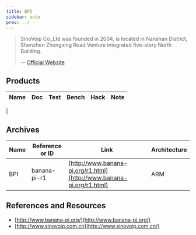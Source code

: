 ```yaml
---
title: BPI
sidebar: auto
prev: ../
---
```


> SinoVoip Co.,Ltd was founded in 2004, is located in Nanshan
> District, Shenzhen Zhongxing Road Venture integrated five-story
> North Building.
>
> -- [Official Website](http://www.sinovoip.com.cn/egsjj.asp?id=8)

## Products

| Name                      | Doc | Test | Bench | Hack | Note |
|---------------------------|-----|------|-------|------|------|
|

## Archives

|Name|Reference or ID|Link|Architecture|
|----|---------------|----|------------|
|BPI|banana-pi-r1|[http://www.banana-pi.org/r1.html](http://www.banana-pi.org/r1.html)|ARM|

## References and Resources

 * [http://www.banana-pi.org/](http://www.banana-pi.org/)
 * [http://www.sinovoip.com.cn](http://www.sinovoip.com.cn/)
